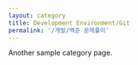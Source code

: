 ```yaml
---
layout: category
title: Development Environment/Git
permalink: '/개발/백준 문제풀이'
---
```


Another sample category page.
